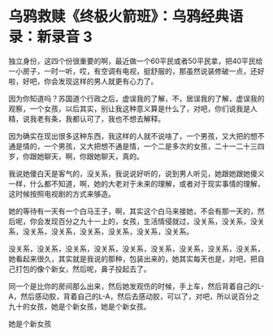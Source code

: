 # 乌鸦救赎《终极火箭班》：乌鸦经典语录：新录音 3

独立身份，这四个份很重要的啊，最近做一个60平民或者50平民拿，把40平民给一小房子，一时一听，哎，有空调有电视，挺舒服的，那虽然说装修破一点，还好啦，好吧，你会发现这样的男人就更有心力了。

因为你知道吗？苏国道个行政之后，虚误我的了解，不，居误我的了解，虚误我的观察，一个女孩，以后其实，别让我这种意义算是什么了，对吧，你们说我是人精，说我老有条，我都认可了，我也不想去解释。

因为确实在现出很多这种东西，我这样的人就不说啥了，一个男孩，又大把的想不通是情的，一个男孩，又大把想不通是情，一个二是多次的女孩，二十一二十三四岁，你跟她聊天，啊，你跟她聊天，真的。

我说她傻白天是客气的，没关系，我说说好听的，说到男人听见，她跟她跟她傻义一样，什么都不知道，啊，她的大老对于未来的理解，或者对于现实事情的理解，这时候按照电视剧的方式来够造。

她的等待有一天有一个白马王子，啊，其实这个白马来接她，不会有那一天的，然后呢，你会发现百分之九十一上的，女孩，生活情侵就过，没关系，没关系，没关系，没关系，没关系，没关系，没关系，没关系，没关系。

没关系，没关系，没关系，没关系，没关系，没关系，没关系，没关系，没关系，她看起来很久，其实就是我说的那种，包装出来的，她其实每天也是，对吧，把自己打包的像个新女，然后呢，鼻子投起去了。

同一个是比你的房间那么出来，然后她发观伤的时候，手上车，然后背着自己的L-A，然后感动胶，背着自己的L-A，然后去感动胶，可以了，对吧，所以说百分之九十的女孩，她是个新女孩，她是个新女孩。

她是个新女孩